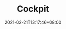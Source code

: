 ---
title: "Cockpit"
description: ""
date: 2021-02-21T13:17:46+08:00
lastmod: 2021-02-21T13:17:46+08:00
draft: false
images: []
---